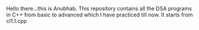 Hello there...this is Anubhab. This repository contains all the DSA programs in C++ from basic to advanced which I have practiced till now. It starts from cl1.1.cpp
